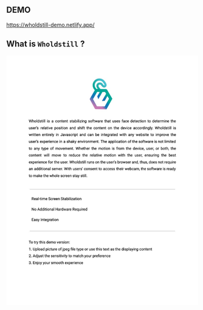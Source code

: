 ## DEMO

https://wholdstill-demo.netlify.app/

## What is `Wholdstill` ?

![](public/instruction.jpeg)
